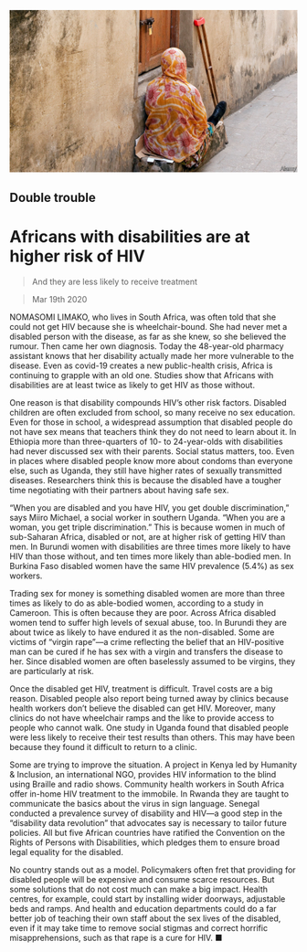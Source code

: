![](./images/20200321_MAP004_0.jpg)

## Double trouble

# Africans with disabilities are at higher risk of HIV

> And they are less likely to receive treatment

> Mar 19th 2020

NOMASOMI LIMAKO, who lives in South Africa, was often told that she could not get HIV because she is wheelchair-bound. She had never met a disabled person with the disease, as far as she knew, so she believed the rumour. Then came her own diagnosis. Today the 48-year-old pharmacy assistant knows that her disability actually made her more vulnerable to the disease. Even as covid-19 creates a new public-health crisis, Africa is continuing to grapple with an old one. Studies show that Africans with disabilities are at least twice as likely to get HIV as those without.

One reason is that disability compounds HIV’s other risk factors. Disabled children are often excluded from school, so many receive no sex education. Even for those in school, a widespread assumption that disabled people do not have sex means that teachers think they do not need to learn about it. In Ethiopia more than three-quarters of 10- to 24-year-olds with disabilities had never discussed sex with their parents. Social status matters, too. Even in places where disabled people know more about condoms than everyone else, such as Uganda, they still have higher rates of sexually transmitted diseases. Researchers think this is because the disabled have a tougher time negotiating with their partners about having safe sex.

“When you are disabled and you have HIV, you get double discrimination,” says Miiro Michael, a social worker in southern Uganda. “When you are a woman, you get triple discrimination.” This is because women in much of sub-Saharan Africa, disabled or not, are at higher risk of getting HIV than men. In Burundi women with disabilities are three times more likely to have HIV than those without, and ten times more likely than able-bodied men. In Burkina Faso disabled women have the same HIV prevalence (5.4%) as sex workers.

Trading sex for money is something disabled women are more than three times as likely to do as able-bodied women, according to a study in Cameroon. This is often because they are poor. Across Africa disabled women tend to suffer high levels of sexual abuse, too. In Burundi they are about twice as likely to have endured it as the non-disabled. Some are victims of “virgin rape”—a crime reflecting the belief that an HIV-positive man can be cured if he has sex with a virgin and transfers the disease to her. Since disabled women are often baselessly assumed to be virgins, they are particularly at risk.

Once the disabled get HIV, treatment is difficult. Travel costs are a big reason. Disabled people also report being turned away by clinics because health workers don’t believe the disabled can get HIV. Moreover, many clinics do not have wheelchair ramps and the like to provide access to people who cannot walk. One study in Uganda found that disabled people were less likely to receive their test results than others. This may have been because they found it difficult to return to a clinic.

Some are trying to improve the situation. A project in Kenya led by Humanity & Inclusion, an international NGO, provides HIV information to the blind using Braille and radio shows. Community health workers in South Africa offer in-home HIV treatment to the immobile. In Rwanda they are taught to communicate the basics about the virus in sign language. Senegal conducted a prevalence survey of disability and HIV—a good step in the “disability data revolution” that advocates say is necessary to tailor future policies. All but five African countries have ratified the Convention on the Rights of Persons with Disabilities, which pledges them to ensure broad legal equality for the disabled.

No country stands out as a model. Policymakers often fret that providing for disabled people will be expensive and consume scarce resources. But some solutions that do not cost much can make a big impact. Health centres, for example, could start by installing wider doorways, adjustable beds and ramps. And health and education departments could do a far better job of teaching their own staff about the sex lives of the disabled, even if it may take time to remove social stigmas and correct horrific misapprehensions, such as that rape is a cure for HIV. ■